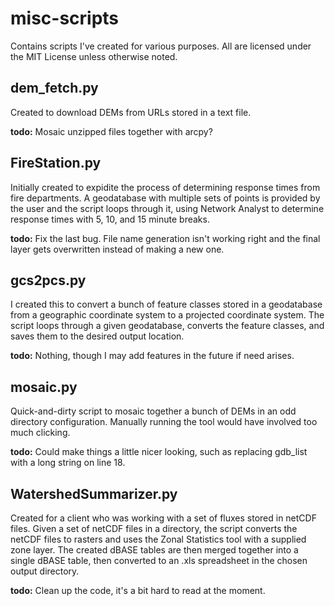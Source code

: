 # misc-scripts
Contains scripts I've created for various purposes. All are licensed under the MIT License unless otherwise noted.

## dem_fetch.py
Created to download DEMs from URLs stored in a text file.

**todo:** Mosaic unzipped files together with arcpy?

## FireStation.py
Initially created to expidite the process of determining response times from fire departments. A geodatabase with multiple sets of points is provided by the user and the script loops through it, using Network Analyst to determine response times with 5, 10, and 15 minute breaks.

**todo:** Fix the last bug. File name generation isn't working right and the final layer gets overwritten instead of making a new one.

## gcs2pcs.py
I created this to convert a bunch of feature classes stored in a geodatabase from a geographic coordinate system to a projected coordinate system. The script loops through a given geodatabase, converts the feature classes, and saves them to the desired output location.

**todo:** Nothing, though I may add features in the future if need arises.

## mosaic.py
Quick-and-dirty script to mosaic together a bunch of DEMs in an odd directory configuration. Manually running the tool would have involved too much clicking.

**todo:** Could make things a little nicer looking, such as replacing gdb_list with a long string on line 18.

## WatershedSummarizer.py
Created for a client who was working with a set of fluxes stored in netCDF files. Given a set of netCDF files in a directory, the script converts the netCDF files to rasters and uses the Zonal Statistics tool with a supplied zone layer. The created dBASE tables are then merged together into a single dBASE table, then converted to an .xls spreadsheet in the chosen output directory.

**todo:** Clean up the code, it's a bit hard to read at the moment.
